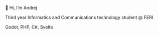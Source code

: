 <p>👋 Hi, I’m Andrej</p>
<p>Third year Informatics and Communications technology student @ FERI</p>
<p>Godot, PHP, C#, Svelte</p>

<!---
andrej-koman/andrej-koman is a ✨ special ✨ repository because its `README.md` (this file) appears on your GitHub profile.
You can click the Preview link to take a look at your changes.
--->
